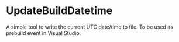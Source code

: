 # UpdateBuildDatetime
A simple tool to write the current UTC date/time to file. To be used as prebuild event in Visual Studio.
